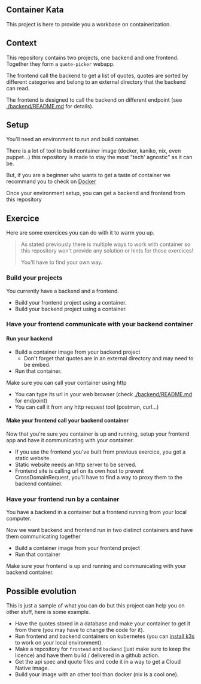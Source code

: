 Container Kata
---

This project is here to provide you a workbase on containerization.

## Context

This repository contains two projects, one backend and one frontend. Together they form a `quote-picker` webapp. 

The frontend call the backend to get a list of quotes, quotes are sorted by different categories and belong to an external directory that the backend can read.

The frontend is designed to call the backend on different endpoint (see [./backend/README.md](https://github.com/khantzen/container-kata/blob/main/backend/README.md) for details).

## Setup

You'll need an environment to run and build container. 

There is a lot of tool to build container image (docker, kaniko, nix, even puppet...) this repository is made to stay the most "tech' agnostic" as it can be.

But, if you are a beginner who wants to get a taste of container we recommand you to check on [Docker](https://docs.docker.com/get-started/get-docker/)

Once your environment setup, you can get a backend and frontend from this repository

## Exercice

Here are some exercices you can do with it to warm you up.

> As stated previously there is multiple ways to work with container so this repository won't provide any solution or hints for those exercices! 
> 
> You'll have to find your own way.

### Build your projects

You currently have a backend and a frontend.

- Build your frontend project using a container.
- Build your backend project using a container.

### Have your frontend communicate with your backend container

#### Run your backend

- Build a container image from your backend project
  - Don't forget that quotes are in an external directory and may need to be embed.
- Run that container.

Make sure you can call your container using http

- You can type its url in your web browser (check [./backend/README.md](https://github.com/khantzen/container-kata/blob/main/backend/README.md) for endpoint)
- You can call it from any http request tool (postman, curl...)

#### Make your frontend call your backend container

Now that you're sure you container is up and running, setup your frontend app and have it communicating with your container.

- If you use the frontend you've built from previous exercice, you got a static website.
- Static website needs an http server to be served.
- Frontend site is calling url on its own host to prevent CrossDomainRequest, you'll have to find a way to proxy them to the backend container.

### Have your frontend run by a container

You have a backend in a container but a frontend running from your local computer.

Now we want backend and frontend run in two distinct containers and have them communicating together

- Build a container image from your frontend project
- Run that container

Make sure your frontend is up and running and communicating with your backend container.

## Possible evolution

This is just a sample of what you can do but this project can help you on other stuff, here is some example.

- Have the quotes stored in a database and make your container to get it from there (you may have to change the code for it).
- Run frontend and backend containers on kubernetes (you can [install k3s](https://k3s.io/) to work on your local environment).
- Make a repository for `frontend` and `backend` (just make sure to keep the licence) and have them build / delivered in a github action.
- Get the api spec and quote files and code it in a way to get a Cloud Native image.
- Build your image with an other tool than docker (nix is a cool one).
